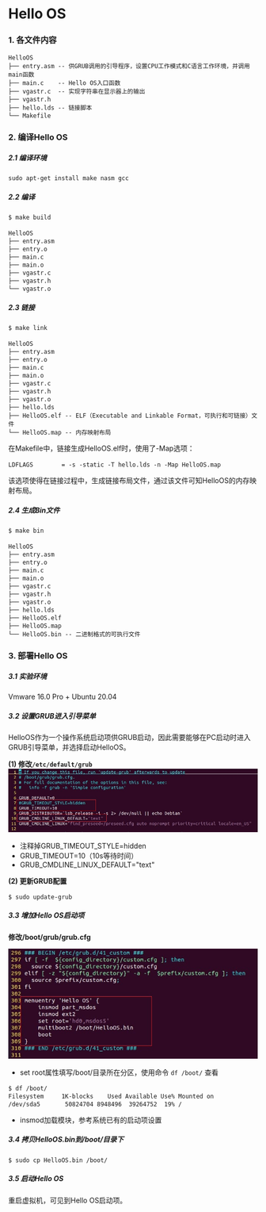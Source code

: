 # Hello OS

### 1. 各文件内容

```
HelloOS
├── entry.asm -- 供GRUB调用的引导程序，设置CPU工作模式和C语言工作环境，并调用main函数
├── main.c    -- Hello OS入口函数
├── vgastr.c  -- 实现字符串在显示器上的输出
├── vgastr.h
├── hello.lds -- 链接脚本
└── Makefile
```

### 2. 编译Hello OS

##### 2.1 编译环境

```shell
sudo apt-get install make nasm gcc
```

##### 2.2 编译

```shell
$ make build

HelloOS
├── entry.asm
├── entry.o
├── main.c
├── main.o
├── vgastr.c
├── vgastr.h
└── vgastr.o
```

##### 2.3 链接

```shell
$ make link

HelloOS
├── entry.asm
├── entry.o
├── main.c
├── main.o
├── vgastr.c
├── vgastr.h
├── vgastr.o
├── hello.lds
├── HelloOS.elf -- ELF（Executable and Linkable Format，可执行和可链接）文件
└── HelloOS.map -- 内存映射布局
```

在Makefile中，链接生成HelloOS.elf时，使用了-Map选项：

`LDFLAGS		= -s -static -T hello.lds -n -Map HelloOS.map`

该选项使得在链接过程中，生成链接布局文件，通过该文件可知HelloOS的内存映射布局。

##### 2.4 生成Bin文件

```shell
$ make bin

HelloOS
├── entry.asm
├── entry.o
├── main.c
├── main.o
├── vgastr.c
├── vgastr.h
├── vgastr.o
├── hello.lds
├── HelloOS.elf
├── HelloOS.map
└── HelloOS.bin -- 二进制格式的可执行文件
```

### 3. 部署Hello OS

##### 3.1 实验环境

Vmware 16.0 Pro + Ubuntu 20.04

##### 3.2 设置GRUB进入引导菜单

HelloOS作为一个操作系统启动项供GRUB启动，因此需要能够在PC启动时进入GRUB引导菜单，并选择启动HelloOS。

**(1) 修改`/etc/default/grub`**![modify_etc_default_grub](modify_etc_default_grub.jpg)

- 注释掉GRUB_TIMEOUT_STYLE=hidden
- GRUB_TIMEOUT=10（10s等待时间）
- GRUB_CMDLINE_LINUX_DEFAULT="text"

**(2) 更新GRUB配置**

```shell
$ sudo update-grub
```

##### 3.3 增加Hello OS启动项

**修改/boot/grub/grub.cfg**

![modify_boot_grub_grub-cfg](modify_boot_grub_grub-cfg.jpg)

- set root属性填写/boot/目录所在分区，使用命令 `df /boot/` 查看

```shell
$ df /boot/
Filesystem     1K-blocks    Used Available Use% Mounted on
/dev/sda5       50824704 8948496  39264752  19% /
```

- insmod加载模块，参考系统已有的启动项设置

##### 3.4 拷贝HelloOS.bin到/boot/目录下

```shell
$ sudo cp HelloOS.bin /boot/
```

##### 3.5 启动Hello OS

重启虚拟机，可见到Hello OS启动项。
